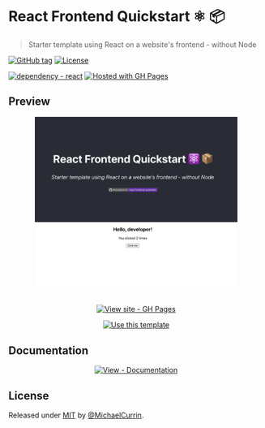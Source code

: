 # React Frontend Quickstart ⚛️ 📦
> Starter template using React on a website's frontend - without Node

[![GitHub tag](https://img.shields.io/github/tag/MichaelCurrin/react-frontend-quickstart?include_prereleases=&sort=semver)](https://github.com/MichaelCurrin/react-frontend-quickstart/releases/)
[![License](https://img.shields.io/badge/License-MIT-blue)](#license)

[![dependency - react](https://img.shields.io/badge/dependency-react-blue)](https://www.npmjs.com/package/react)
[![Hosted with GH Pages](https://img.shields.io/badge/Hosted_with-GitHub_Pages-blue?logo=github&logoColor=white)](https://pages.github.com/)


## Preview

<div align="center">
    <a href="https://michaelcurrin.github.io/react-frontend-quickstart/">
        <img src="/sample.png" alt="Sample screenshot" title="Sample screenshot" width="400" />
    </a>
</div>

<br>

<div align="center">

[![View site - GH Pages](https://img.shields.io/badge/View_site-GH_Pages-blue?style=for-the-badge)](https://michaelcurrin.github.io/react-frontend-quickstart/)

[![Use this template](https://img.shields.io/badge/Generate-Use_this_template-2ea44f?style=for-the-badge)](https://github.com/MichaelCurrin/react-frontend-quickstart/generate)

</div>


## Documentation

<div align="center">

[![View - Documentation](https://img.shields.io/badge/View-Documentation-blue?style=for-the-badge)](/docs/)

</div>


## License

Released under [MIT](/LICENSE) by [@MichaelCurrin](https://github.com/MichaelCurrin).
